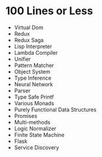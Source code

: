 # 100 Lines or Less

* Virtual Dom
* Redux
* Redux Saga
* Lisp Interpreter
* Lambda Compiler
* Unifier
* Pattern Matcher
* Object System
* Type Inference
* Neural Network
* Parser
* Type Safe Printf
* Various Monads
* Purely Functional Data Structures
* Promises
* Multi-methods
* Logic Normalizer
* Finite State Machine
* Flask
* Service Discovery